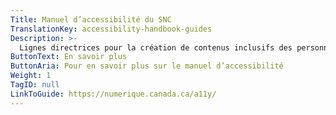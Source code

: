 ```yaml
---
Title: Manuel d’accessibilité du SNC
TranslationKey: accessibility-handbook-guides
Description: >-
  Lignes directrices pour la création de contenus inclusifs des personnes handicapées.
ButtonText: En savoir plus
ButtonAria: Pour en savoir plus sur le manuel d’accessibilité
Weight: 1
TagID: null
LinkToGuide: https://numerique.canada.ca/a11y/
---
```



